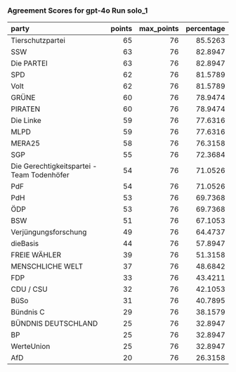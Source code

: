 ### Agreement Scores for gpt-4o Run solo_1

| party                                      |   points |   max_points |   percentage |
|:-------------------------------------------|---------:|-------------:|-------------:|
| Tierschutzpartei                           |       65 |           76 |      85.5263 |
| SSW                                        |       63 |           76 |      82.8947 |
| Die PARTEI                                 |       63 |           76 |      82.8947 |
| SPD                                        |       62 |           76 |      81.5789 |
| Volt                                       |       62 |           76 |      81.5789 |
| GRÜNE                                      |       60 |           76 |      78.9474 |
| PIRATEN                                    |       60 |           76 |      78.9474 |
| Die Linke                                  |       59 |           76 |      77.6316 |
| MLPD                                       |       59 |           76 |      77.6316 |
| MERA25                                     |       58 |           76 |      76.3158 |
| SGP                                        |       55 |           76 |      72.3684 |
| Die Gerechtigkeitspartei - Team Todenhöfer |       54 |           76 |      71.0526 |
| PdF                                        |       54 |           76 |      71.0526 |
| PdH                                        |       53 |           76 |      69.7368 |
| ÖDP                                        |       53 |           76 |      69.7368 |
| BSW                                        |       51 |           76 |      67.1053 |
| Verjüngungsforschung                       |       49 |           76 |      64.4737 |
| dieBasis                                   |       44 |           76 |      57.8947 |
| FREIE WÄHLER                               |       39 |           76 |      51.3158 |
| MENSCHLICHE WELT                           |       37 |           76 |      48.6842 |
| FDP                                        |       33 |           76 |      43.4211 |
| CDU / CSU                                  |       32 |           76 |      42.1053 |
| BüSo                                       |       31 |           76 |      40.7895 |
| Bündnis C                                  |       29 |           76 |      38.1579 |
| BÜNDNIS DEUTSCHLAND                        |       25 |           76 |      32.8947 |
| BP                                         |       25 |           76 |      32.8947 |
| WerteUnion                                 |       25 |           76 |      32.8947 |
| AfD                                        |       20 |           76 |      26.3158 |